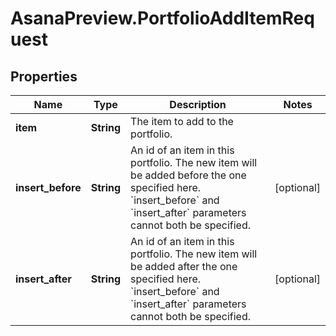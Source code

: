 # AsanaPreview.PortfolioAddItemRequest

## Properties
Name | Type | Description | Notes
------------ | ------------- | ------------- | -------------
**item** | **String** | The item to add to the portfolio. | 
**insert_before** | **String** | An id of an item in this portfolio. The new item will be added before the one specified here. &#x60;insert_before&#x60; and &#x60;insert_after&#x60; parameters cannot both be specified. | [optional] 
**insert_after** | **String** | An id of an item in this portfolio. The new item will be added after the one specified here. &#x60;insert_before&#x60; and &#x60;insert_after&#x60; parameters cannot both be specified. | [optional] 
